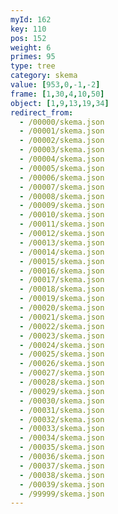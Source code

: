 ```yaml
---
myId: 162
key: 110
pos: 152
weight: 6
primes: 95
type: tree
category: skema
value: [953,0,-1,-2]
frame: [1,30,4,10,50]
object: [1,9,13,19,34]
redirect_from:
  - /00000/skema.json
  - /00001/skema.json
  - /00002/skema.json
  - /00003/skema.json
  - /00004/skema.json
  - /00005/skema.json
  - /00006/skema.json
  - /00007/skema.json
  - /00008/skema.json
  - /00009/skema.json
  - /00010/skema.json
  - /00011/skema.json
  - /00012/skema.json
  - /00013/skema.json
  - /00014/skema.json
  - /00015/skema.json
  - /00016/skema.json
  - /00017/skema.json
  - /00018/skema.json
  - /00019/skema.json
  - /00020/skema.json
  - /00021/skema.json
  - /00022/skema.json
  - /00023/skema.json
  - /00024/skema.json
  - /00025/skema.json
  - /00026/skema.json
  - /00027/skema.json
  - /00028/skema.json
  - /00029/skema.json
  - /00030/skema.json
  - /00031/skema.json
  - /00032/skema.json
  - /00033/skema.json
  - /00034/skema.json
  - /00035/skema.json
  - /00036/skema.json
  - /00037/skema.json
  - /00038/skema.json
  - /00039/skema.json
  - /99999/skema.json
---
```

